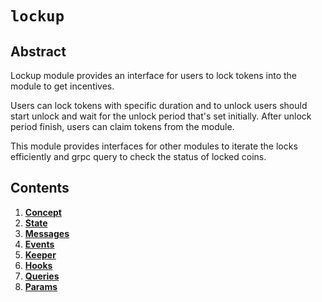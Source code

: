 <!--
order: 0
title: "Lockup Overview"
parent:
  title: "lockup"
-->

# `lockup`

## Abstract

Lockup module provides an interface for users to lock tokens into the module to get incentives.

Users can lock tokens with specific duration and to unlock users should start unlock and wait for the unlock period that's set initially. After unlock period finish, users can claim tokens from the module.

This module provides interfaces for other modules to iterate the locks efficiently and grpc query to check the status of locked coins.

## Contents

1. **[Concept](01_concepts.md)**
2. **[State](02_state.md)**
3. **[Messages](03_messages.md)**
4. **[Events](04_events.md)**
5. **[Keeper](05_keeper.md)**  
6. **[Hooks](06_hooks.md)**  
7. **[Queries](07_queries.md)**  
8. **[Params](08_params.md)**  


